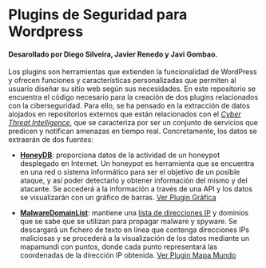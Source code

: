 # Plugins de Seguridad para Wordpress
#### Desarollado por Diego Silveira, Javier Renedo y Javi Gombao.
Los plugins son herramientas que extienden la funcionalidad de WordPress y ofrecen funciones y características personalizadas que permiten al usuario diseñar su sitio web según sus necesidades. En este repositorio se encuentra el código necesario para la creación de dos plugins relacionados con la ciberseguridad. Para ello, se ha pensado en la extracción de datos alojados en repositorios externos que están relacionados con el *[Cyber Threat Intelligence](https://github.com/hslatman/awesome-threat-intelligence)*, que se caracteriza por ser un conjunto de servicios que predicen y notifican amenazas en tiempo real. Concretamente, los datos se extraerán de dos fuentes:

- **[HoneyDB](https://riskdiscovery.com/honeydb/)**: proporciona datos de la actividad de un honeypot desplegado en Internet. Un honeypot es herramienta que se encuentra en una red o sistema informático para ser el objetivo de un posible ataque, y así poder detectarlo y obtener información del mismo y del atacante. Se accederá a la información a través de una API y los datos se visualizarán con un gráfico de barras. [Ver Plugin Gráfica](https://github.com/jgfc1/Plugins-Seguridad-Wordpress/tree/master/Plugin%20Gr%C3%A1fica) 



- **[MalwareDomainList](https://www.malwaredomainlist.com/)**: mantiene una [lista de direcciones IP](http://www.malwaredomainlist.com/hostslist/ip.txt) y dominios que se sabe que se utilizan para propagar malware y spyware. Se descargará un fichero de texto en línea que contenga direcciones IPs maliciosas y se procederá a la visualización de los datos mediante un mapamundi con puntos, donde cada punto representará las coordenadas de la dirección IP obtenida. [Ver Plugin Mapa Mundo](https://github.com/jgfc1/Plugins-Seguridad-Wordpress/tree/master/Plugin%20Mapa%20Mundo)



